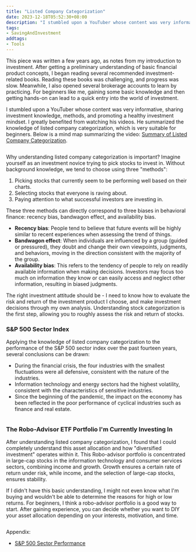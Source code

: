 ```yaml
---
title: "Listed Company Categorization"
date: 2023-12-18T05:52:30+08:00
description: "I stumbled upon a YouTuber whose content was very informative, sharing investment knowledge, methods, and promoting a healthy investment mindset. I greatly benefited from watching his videos. He summarized the knowledge of listed company categorization, which is very suitable for beginners. "
tags:
- SavingAndInvestment
addtags:
- Tools
---
```


This piece was written a few years ago, as notes from my introduction to investment. After getting a preliminary understanding of basic financial product concepts, I began reading several recommended investment-related books. Reading these books was challenging, and progress was slow. Meanwhile, I also opened several brokerage accounts to learn by practicing. For beginners like me, gaining some basic knowledge and then getting hands-on can lead to a quick entry into the world of investment.

I stumbled upon a YouTuber whose content was very informative, sharing investment knowledge, methods, and promoting a healthy investment mindset. I greatly benefited from watching his videos. He summarized the knowledge of listed company categorization, which is very suitable for beginners. Below is a mind map summarizing the video: [Summary of Listed Company Categorization](https://www.youtube.com/watch?v=mJe9O0Ej41A&t=271s).

<div>
    <span class="image fit" style="max-width: 1000px;"><img src="https://s3.ap-southeast-1.amazonaws.com/littlecheesecake.me/money.sense/equity_categorization/money_sense_equity_categorization_mindmap_en.png" alt="" /></span>
</div>

Why understanding listed company categorization is important? Imagine yourself as an investment novice trying to pick stocks to invest in. Without background knowledge, we tend to choose using three "methods":

1. Picking stocks that currently seem to be performing well based on their charts.
2. Selecting stocks that everyone is raving about.
3. Paying attention to what successful investors are investing in.

These three methods can directly correspond to three biases in behavioral finance: recency bias, bandwagon effect, and availability bias.

- **Recency bias**: People tend to believe that future events will be highly similar to recent experiences when assessing the trend of things.
- **Bandwagon effect**: When individuals are influenced by a group (guided or pressured), they doubt and change their own viewpoints, judgments, and behaviors, moving in the direction consistent with the majority of the group.
- **Availability bias**: This refers to the tendency of people to rely on readily available information when making decisions. Investors may focus too much on information they know or can easily access and neglect other information, resulting in biased judgments.

The right investment attitude should be - I need to know how to evaluate the risk and return of the investment product I choose, and make investment decisions through my own analysis. Understanding stock categorization is the first step, allowing you to roughly assess the risk and return of stocks.

### S&P 500 Sector Index

Applying the knowledge of listed company categorization to the performance of the S&P 500 sector index over the past fourteen years, several conclusions can be drawn:

- During the financial crisis, the four industries with the smallest fluctuations were all defensive, consistent with the nature of the industries.
- Information technology and energy sectors had the highest volatility, consistent with the characteristics of sensitive industries.
- Since the beginning of the pandemic, the impact on the economy has been reflected in the poor performance of cyclical industries such as finance and real estate.

<div>
    <span class="image fit" style="max-width: 1000px;"><img src="https://s3.ap-southeast-1.amazonaws.com/littlecheesecake.me/money.sense/equity_categorization/money_sense_sp_500_sector_performance_en.png" alt="" /></span>
</div>

### The Robo-Advisor ETF Portfolio I'm Currently Investing In

After understanding listed company categorization, I found that I could completely understand this asset allocation and how "diversified investment" operates within it. This Robo-advisor portfolio is concentrated in large-cap stocks in the information technology and consumer services sectors, combining income and growth. Growth ensures a certain rate of return under risk, while income, and the selection of large-cap stocks, ensures stability.

If I didn't have this basic understanding, I might not even know what I'm buying and wouldn't be able to determine the reasons for high or low returns. For beginners, I think a robo-advisor portfolio is a good way to start. After gaining experience, you can decide whether you want to DIY your asset allocation depending on your interests, motivation, and time.

<div>
    <span class="image fit" style="max-width: 600px;"><img src="https://s3.ap-southeast-1.amazonaws.com/littlecheesecake.me/money.sense/equity_categorization/money_sense_robo_porfolio.jpg" alt="" /></span>
</div>

Appendix:
- [S&P 500 Sector Performance](https://novelinvestor.com/sector-performance/)